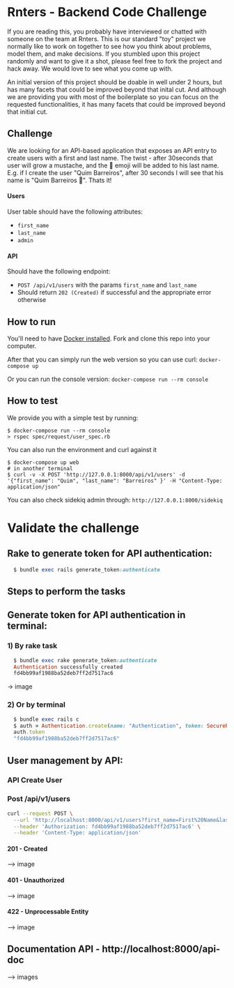 # Rnters - Backend Code Challenge

If you are reading this, you probably have interviewed or chatted with someone on the team at Rnters. This is our standard "toy" project we normally like to work on together to see how you think about problems, model them, and make decisions. If you stumbled upon this project randomly and want to give it a shot, please feel free to fork the project and hack away. We would love to see what you come up with.

An initial version of this project should be doable in well under 2 hours, but has many facets that could be improved beyond that inital cut. And although we are providing you with most of the boilerplate so you can focus on the requested functionalities, it has many facets that could be improved beyond that initial cut.

## Challenge
We are looking for an API-based application that exposes an API entry to create users with a first and last name. The twist - after 30seconds that user will grow a mustache, and the 🥸 emoji will be added to his last name. E.g. if I create the user "Quim Barreiros", after 30 seconds I will see that his name is "Quim Barreiros 🥸". Thats it!

#### Users
User table should have the following attributes:
- `first_name`
- `last_name`
- `admin`

#### API
Should have the following endpoint:
- `POST /api/v1/users` with the params `first_name` and `last_name`
- Should return `202 (Created)` if successful and the appropriate error otherwise


## How to run
You'll need to have [Docker installed](https://docs.docker.com/get-docker/). Fork and clone this repo into your computer.

After that you can simply run the web version so you can use curl: `docker-compose up`

Or you can run the console version: `docker-compose run --rm console`


## How to test
We provide you with a simple test by running:
```
$ docker-compose run --rm console
> rspec spec/request/user_spec.rb
```

You can also run the environment and curl against it
```
$ docker-compose up web
# in another terminal
$ curl -v -X POST 'http://127.0.0.1:8000/api/v1/users' -d '{"first_name": "Quim", "last_name": "Barreiros" }' -H "Content-Type: application/json"
```

You can also check sidekiq admin through:
`http://127.0.0.1:8000/sidekiq`


# Validate the challenge

## Rake to generate token for API authentication:
```ruby
  $ bundle exec rails generate_token:authenticate
```
## Steps to perform the tasks

## Generate token for API authentication in terminal:

### 1) By rake task
```ruby
  $ bundle exec rake generate_token:authenticate
  Authentication successfully created
  fd4bb99af1988ba52deb7ff2d7517ac6
```


-> image


### 2) Or by terminal
```ruby
  $ bundle exec rails c
  $ auth = Authentication.create(name: "Authentication", token: SecureRandom.hex)
  auth.token
  "fd4bb99af1988ba52deb7ff2d7517ac6"
```

## User management by API:

### API Create User
### Post /api/v1/users

```bash
curl --request POST \
  --url 'http://localhost:8000/api/v1/users?first_name=First%20Name&last_name=Last%20Name' \
  --header 'Authorization: fd4bb99af1988ba52deb7ff2d7517ac6' \
  --header 'Content-Type: application/json'
```

#### 201 - Created

--> image
#### 401 - Unauthorized

--> image
#### 422 - Unprocessable Entity

--> image

## Documentation API - http://localhost:8000/api-doc

--> images
